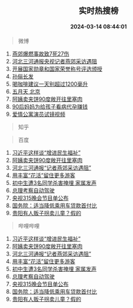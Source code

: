 <div align="center"><h2>实时热搜榜</h2><h4>2024-03-14 08:44:01</h4></div>

> 微博  

1. [燕郊爆燃事故致7死27伤](https://s.weibo.com/weibo?q=%23%E7%87%95%E9%83%8A%E7%88%86%E7%87%83%E4%BA%8B%E6%95%85%E8%87%B47%E6%AD%BB27%E4%BC%A4%23&t=31&band_rank=1&Refer=top)<br />
2. [河北三河通报央视记者燕郊采访遇阻](https://s.weibo.com/weibo?q=%23%E6%B2%B3%E5%8C%97%E4%B8%89%E6%B2%B3%E9%80%9A%E6%8A%A5%E5%A4%AE%E8%A7%86%E8%AE%B0%E8%80%85%E7%87%95%E9%83%8A%E9%87%87%E8%AE%BF%E9%81%87%E9%98%BB%23&t=31&band_rank=2&Refer=top)<br />
3. [开展国家勋章和国家荣誉称号评选颁授](https://s.weibo.com/weibo?q=%23%E5%BC%80%E5%B1%95%E5%9B%BD%E5%AE%B6%E5%8B%8B%E7%AB%A0%E5%92%8C%E5%9B%BD%E5%AE%B6%E8%8D%A3%E8%AA%89%E7%A7%B0%E5%8F%B7%E8%AF%84%E9%80%89%E9%A2%81%E6%8E%88%23&t=31&band_rank=3&Refer=top)<br />
4. [孙俪长发](https://s.weibo.com/weibo?q=%E5%AD%99%E4%BF%AA%E9%95%BF%E5%8F%91&t=31&band_rank=4&Refer=top)<br />
5. [喝咖啡建议一天别超过1200毫升](https://s.weibo.com/weibo?q=%23%E5%96%9D%E5%92%96%E5%95%A1%E5%BB%BA%E8%AE%AE%E4%B8%80%E5%A4%A9%E5%88%AB%E8%B6%85%E8%BF%871200%E6%AF%AB%E5%8D%87%23&t=31&band_rank=5&Refer=top)<br />
6. [五月天 北京](https://s.weibo.com/weibo?q=%E4%BA%94%E6%9C%88%E5%A4%A9%20%E5%8C%97%E4%BA%AC&t=31&band_rank=6&Refer=top)<br />
7. [阿姨卖夹饼90度敞开往里塞肉](https://s.weibo.com/weibo?q=%23%E9%98%BF%E5%A7%A8%E5%8D%96%E5%A4%B9%E9%A5%BC90%E5%BA%A6%E6%95%9E%E5%BC%80%E5%BE%80%E9%87%8C%E5%A1%9E%E8%82%89%23&t=31&band_rank=7&Refer=top)<br />
8. [90后妈妈为给孩子看病代孕赚钱](https://s.weibo.com/weibo?q=%2390%E5%90%8E%E5%A6%88%E5%A6%88%E4%B8%BA%E7%BB%99%E5%AD%A9%E5%AD%90%E7%9C%8B%E7%97%85%E4%BB%A3%E5%AD%95%E8%B5%9A%E9%92%B1%23&t=31&band_rank=8&Refer=top)<br />
9. [爱情公寓演员试镜视频](https://s.weibo.com/weibo?q=%E7%88%B1%E6%83%85%E5%85%AC%E5%AF%93%E6%BC%94%E5%91%98%E8%AF%95%E9%95%9C%E8%A7%86%E9%A2%91&t=31&band_rank=9&Refer=top)<br />

> 知乎  


> 百度  

1. [习近平这样谈“增进民生福祉”](https://www.baidu.com/s?wd=%E4%B9%A0%E8%BF%91%E5%B9%B3%E8%BF%99%E6%A0%B7%E8%B0%88%E2%80%9C%E5%A2%9E%E8%BF%9B%E6%B0%91%E7%94%9F%E7%A6%8F%E7%A5%89%E2%80%9D&sa=fyb_news&rsv_dl=fyb_news)<br />
2. [阿姨卖夹饼90度敞开往里塞肉](https://www.baidu.com/s?wd=%E9%98%BF%E5%A7%A8%E5%8D%96%E5%A4%B9%E9%A5%BC90%E5%BA%A6%E6%95%9E%E5%BC%80%E5%BE%80%E9%87%8C%E5%A1%9E%E8%82%89&sa=fyb_news&rsv_dl=fyb_news)<br />
3. [河北三河通报“记者燕郊采访遇阻”](https://www.baidu.com/s?wd=%E6%B2%B3%E5%8C%97%E4%B8%89%E6%B2%B3%E9%80%9A%E6%8A%A5%E2%80%9C%E8%AE%B0%E8%80%85%E7%87%95%E9%83%8A%E9%87%87%E8%AE%BF%E9%81%87%E9%98%BB%E2%80%9D&sa=fyb_news&rsv_dl=fyb_news)<br />
4. [用丰富“花活”留住更多游客](https://www.baidu.com/s?wd=%E7%94%A8%E4%B8%B0%E5%AF%8C%E2%80%9C%E8%8A%B1%E6%B4%BB%E2%80%9D%E7%95%99%E4%BD%8F%E6%9B%B4%E5%A4%9A%E6%B8%B8%E5%AE%A2&sa=fyb_news&rsv_dl=fyb_news)<br />
5. [初中生遭3名同学杀害掩埋 家属发声](https://www.baidu.com/s?wd=%E5%88%9D%E4%B8%AD%E7%94%9F%E9%81%AD3%E5%90%8D%E5%90%8C%E5%AD%A6%E6%9D%80%E5%AE%B3%E6%8E%A9%E5%9F%8B+%E5%AE%B6%E5%B1%9E%E5%8F%91%E5%A3%B0&sa=fyb_news&rsv_dl=fyb_news)<br />
6. [总理考察自动驾驶](https://www.baidu.com/s?wd=%E6%80%BB%E7%90%86%E8%80%83%E5%AF%9F%E8%87%AA%E5%8A%A8%E9%A9%BE%E9%A9%B6&sa=fyb_news&rsv_dl=fyb_news)<br />
7. [央视315晚会节目单公布](https://www.baidu.com/s?wd=%E5%A4%AE%E8%A7%86315%E6%99%9A%E4%BC%9A%E8%8A%82%E7%9B%AE%E5%8D%95%E5%85%AC%E5%B8%83&sa=fyb_news&rsv_dl=fyb_news)<br />
8. [国务院：适当降低乘用车贷款首付比](https://www.baidu.com/s?wd=%E5%9B%BD%E5%8A%A1%E9%99%A2%EF%BC%9A%E9%80%82%E5%BD%93%E9%99%8D%E4%BD%8E%E4%B9%98%E7%94%A8%E8%BD%A6%E8%B4%B7%E6%AC%BE%E9%A6%96%E4%BB%98%E6%AF%94&sa=fyb_news&rsv_dl=fyb_news)<br />
9. [贵阳有人贩子拐卖儿童？假的](https://www.baidu.com/s?wd=%E8%B4%B5%E9%98%B3%E6%9C%89%E4%BA%BA%E8%B4%A9%E5%AD%90%E6%8B%90%E5%8D%96%E5%84%BF%E7%AB%A5%EF%BC%9F%E5%81%87%E7%9A%84&sa=fyb_news&rsv_dl=fyb_news)<br />

> 哔哩哔哩  

1. [习近平这样谈“增进民生福祉”](https://www.baidu.com/s?wd=%E4%B9%A0%E8%BF%91%E5%B9%B3%E8%BF%99%E6%A0%B7%E8%B0%88%E2%80%9C%E5%A2%9E%E8%BF%9B%E6%B0%91%E7%94%9F%E7%A6%8F%E7%A5%89%E2%80%9D&sa=fyb_news&rsv_dl=fyb_news)<br />
2. [阿姨卖夹饼90度敞开往里塞肉](https://www.baidu.com/s?wd=%E9%98%BF%E5%A7%A8%E5%8D%96%E5%A4%B9%E9%A5%BC90%E5%BA%A6%E6%95%9E%E5%BC%80%E5%BE%80%E9%87%8C%E5%A1%9E%E8%82%89&sa=fyb_news&rsv_dl=fyb_news)<br />
3. [河北三河通报“记者燕郊采访遇阻”](https://www.baidu.com/s?wd=%E6%B2%B3%E5%8C%97%E4%B8%89%E6%B2%B3%E9%80%9A%E6%8A%A5%E2%80%9C%E8%AE%B0%E8%80%85%E7%87%95%E9%83%8A%E9%87%87%E8%AE%BF%E9%81%87%E9%98%BB%E2%80%9D&sa=fyb_news&rsv_dl=fyb_news)<br />
4. [用丰富“花活”留住更多游客](https://www.baidu.com/s?wd=%E7%94%A8%E4%B8%B0%E5%AF%8C%E2%80%9C%E8%8A%B1%E6%B4%BB%E2%80%9D%E7%95%99%E4%BD%8F%E6%9B%B4%E5%A4%9A%E6%B8%B8%E5%AE%A2&sa=fyb_news&rsv_dl=fyb_news)<br />
5. [初中生遭3名同学杀害掩埋 家属发声](https://www.baidu.com/s?wd=%E5%88%9D%E4%B8%AD%E7%94%9F%E9%81%AD3%E5%90%8D%E5%90%8C%E5%AD%A6%E6%9D%80%E5%AE%B3%E6%8E%A9%E5%9F%8B+%E5%AE%B6%E5%B1%9E%E5%8F%91%E5%A3%B0&sa=fyb_news&rsv_dl=fyb_news)<br />
6. [总理考察自动驾驶](https://www.baidu.com/s?wd=%E6%80%BB%E7%90%86%E8%80%83%E5%AF%9F%E8%87%AA%E5%8A%A8%E9%A9%BE%E9%A9%B6&sa=fyb_news&rsv_dl=fyb_news)<br />
7. [央视315晚会节目单公布](https://www.baidu.com/s?wd=%E5%A4%AE%E8%A7%86315%E6%99%9A%E4%BC%9A%E8%8A%82%E7%9B%AE%E5%8D%95%E5%85%AC%E5%B8%83&sa=fyb_news&rsv_dl=fyb_news)<br />
8. [国务院：适当降低乘用车贷款首付比](https://www.baidu.com/s?wd=%E5%9B%BD%E5%8A%A1%E9%99%A2%EF%BC%9A%E9%80%82%E5%BD%93%E9%99%8D%E4%BD%8E%E4%B9%98%E7%94%A8%E8%BD%A6%E8%B4%B7%E6%AC%BE%E9%A6%96%E4%BB%98%E6%AF%94&sa=fyb_news&rsv_dl=fyb_news)<br />
9. [贵阳有人贩子拐卖儿童？假的](https://www.baidu.com/s?wd=%E8%B4%B5%E9%98%B3%E6%9C%89%E4%BA%BA%E8%B4%A9%E5%AD%90%E6%8B%90%E5%8D%96%E5%84%BF%E7%AB%A5%EF%BC%9F%E5%81%87%E7%9A%84&sa=fyb_news&rsv_dl=fyb_news)<br />

